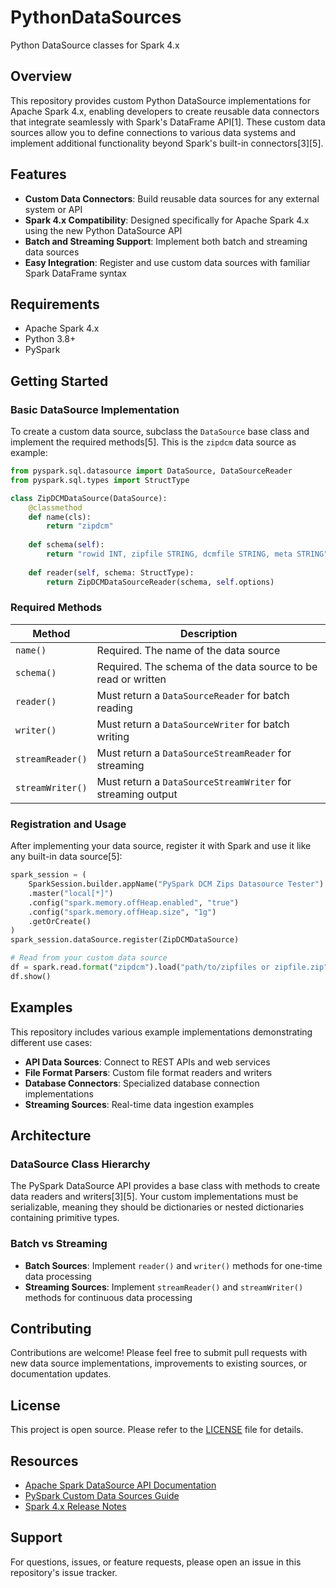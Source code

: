 # PythonDataSources

Python DataSource classes for Spark 4.x

## Overview

This repository provides custom Python DataSource implementations for Apache Spark 4.x, enabling developers to create reusable data connectors that integrate seamlessly with Spark's DataFrame API[1]. These custom data sources allow you to define connections to various data systems and implement additional functionality beyond Spark's built-in connectors[3][5].

## Features

- **Custom Data Connectors**: Build reusable data sources for any external system or API
- **Spark 4.x Compatibility**: Designed specifically for Apache Spark 4.x using the new Python DataSource API
- **Batch and Streaming Support**: Implement both batch and streaming data sources
- **Easy Integration**: Register and use custom data sources with familiar Spark DataFrame syntax

## Requirements

- Apache Spark 4.x
- Python 3.8+
- PySpark

## Getting Started

### Basic DataSource Implementation

To create a custom data source, subclass the `DataSource` base class and implement the required methods[5]. This is the `zipdcm` data source as example:

```python
from pyspark.sql.datasource import DataSource, DataSourceReader
from pyspark.sql.types import StructType

class ZipDCMDataSource(DataSource):
    @classmethod
    def name(cls):
        return "zipdcm"
    
    def schema(self):
        return "rowid INT, zipfile STRING, dcmfile STRING, meta STRING"
    
    def reader(self, schema: StructType):
        return ZipDCMDataSourceReader(schema, self.options)
```

### Required Methods

| Method | Description |
|--------|-------------|
| `name()`         | Required. The name of the data source |
| `schema()`       | Required. The schema of the data source to be read or written |
| `reader()`       | Must return a `DataSourceReader` for batch reading |
| `writer()`       | Must return a `DataSourceWriter` for batch writing |
| `streamReader()` | Must return a `DataSourceStreamReader` for streaming |
| `streamWriter()` | Must return a `DataSourceStreamWriter` for streaming output |

### Registration and Usage

After implementing your data source, register it with Spark and use it like any built-in data source[5]:

```python
spark_session = (
    SparkSession.builder.appName("PySpark DCM Zips Datasource Tester")
    .master("local[*]")
    .config("spark.memory.offHeap.enabled", "true")
    .config("spark.memory.offHeap.size", "1g")
    .getOrCreate()
)
spark_session.dataSource.register(ZipDCMDataSource)

# Read from your custom data source
df = spark.read.format("zipdcm").load("path/to/zipfiles or zipfile.zip")
df.show()

```

## Examples

This repository includes various example implementations demonstrating different use cases:

- **API Data Sources**: Connect to REST APIs and web services
- **File Format Parsers**: Custom file format readers and writers
- **Database Connectors**: Specialized database connection implementations
- **Streaming Sources**: Real-time data ingestion examples

## Architecture

### DataSource Class Hierarchy

The PySpark DataSource API provides a base class with methods to create data readers and writers[3][5]. Your custom implementations must be serializable, meaning they should be dictionaries or nested dictionaries containing primitive types.

### Batch vs Streaming

- **Batch Sources**: Implement `reader()` and `writer()` methods for one-time data processing
- **Streaming Sources**: Implement `streamReader()` and `streamWriter()` methods for continuous data processing

## Contributing

Contributions are welcome! Please feel free to submit pull requests with new data source implementations, improvements to existing sources, or documentation updates.

## License

This project is open source. Please refer to the [LICENSE](./LICENSE) file for details.

## Resources

- [Apache Spark DataSource API Documentation](https://spark.apache.org/docs/latest/sql-data-sources.html)
- [PySpark Custom Data Sources Guide](https://docs.databricks.com/pyspark/datasources.html)
- [Spark 4.x Release Notes](https://spark.apache.org/releases/)

## Support

For questions, issues, or feature requests, please open an issue in this repository's issue tracker.
